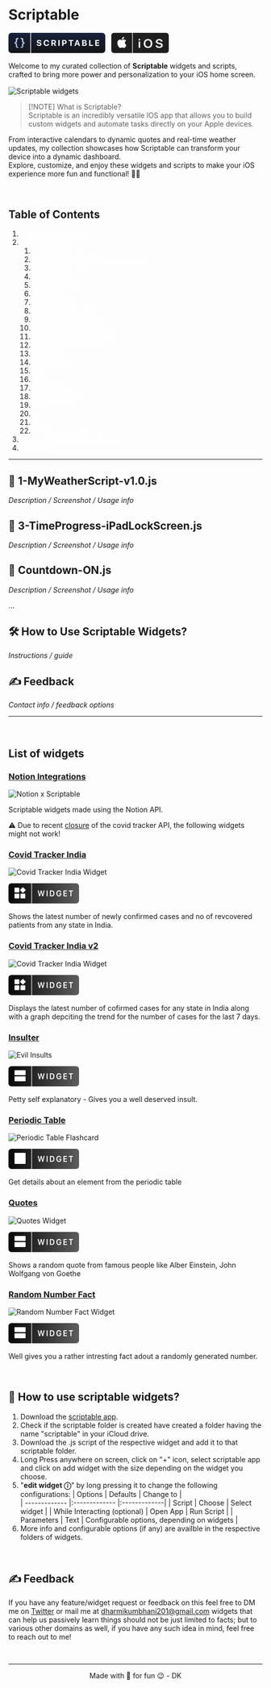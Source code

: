 # Scriptable
![Scriptable App](./src/badges/scriptableBadge.svg) &nbsp; ![iOS](./src/badges/iOS-badge.svg)

Welcome to my curated collection of **Scriptable** widgets and scripts, crafted to bring more power and personalization to your iOS home screen.

<img alt="Scriptable widgets" align="center" src="images/Main Mockup.png" />


> [!NOTE] What is Scriptable? <br>
> Scriptable is an incredibly versatile IOS app that allows you to build custom widgets and automate tasks directly on your Apple devices.

 From interactive calendars to dynamic quotes and real-time weather updates, my collection showcases how Scriptable can transform your device into a dynamic dashboard.\
Explore, customize, and enjoy these widgets and scripts to make your iOS experience more fun and functional! 🚀✨

<br/>

## Table of Contents
<ol>
  <li><a style="color: white;" href="#scriptable">Scriptable Overview</a></li>
  <li><a style="color: white;"href="#list-of-widgets">List of Widgets</a>
    <ol>
      <li><a style="color: white;"href="#1-myweatherscript-v10js">1-MyWeatherScript-v1.0.js</a></li>
      <li><a style="color: white;"href="#3-timeprogress-ipadlockscreenjs">3-TimeProgress-iPadLockScreen.js</a></li>
      <li><a style="color: white;"href="#countdown-onjs">Countdown-ON.js</a></li>
      <li><a style="color: white;"href="#countdownsjs">Countdowns.js</a></li>
      <li><a style="color: white;"href="#homewidgetjs">HomeWidget.js</a></li>
      <li><a style="color: white;"href="#howoldmijs">HowOldmi.js</a></li>
      <li><a style="color: white;"href="#myhabitkitwidgetjs">MyHabitKitWidget.js</a></li>
      <li><a style="color: white;"href="#myquotewidget-ofjs">MyQuoteWidget-OF.js</a></li>
      <li><a style="color: white;"href="#myquotewidget-onjs">MyQuoteWidget-ON.js</a></li>
      <li><a style="color: white;"href="#myunischedulewidget-ofjs">MyUniScheduleWidget-OF.js</a></li>
      <li><a style="color: white;"href="#myunischedulewidgetjs">MyUniScheduleWidget.js</a></li>
      <li><a style="color: white;"href="#myweatherwidgetjs">MyWeatherWidget.js</a></li>
      <li><a style="color: white;"href="#ourquotesjs">OurQuotes.js</a></li>
      <li><a style="color: white;"href="#qclocktwojs">QlockTwo.js</a></li>
      <li><a style="color: white;"href="#rjs">R.js</a></li>
      <li><a style="color: white;"href="#scriptdudejs">ScriptDude.js</a></li>
      <li><a style="color: white;"href="#stoicquotejs">StoicQuote.js</a></li>
      <li><a style="color: white;"href="#timeprogressjs">TimeProgress.js</a></li>
      <li><a style="color: white;"href="#trackprogressjs">TrackProgress.js</a></li>
      <li><a style="color: white;"href="#ts1js">ts1.js</a></li>
      <li><a style="color: white;"href="#ts2js">ts2.js</a></li>
      <li><a style="color: white;"href="#wearclraccohindujs">WearClrAccoHindu.js</a></li>
    </ol>
  </li>
  <li><a style="color: white;"href="#how-to-use-scriptable-widgets">How to Use Scriptable Widgets?</a></li>
  <li><a style="color: white;"href="#feedback">Feedback</a></li>
</ol>

---

<!-- Example section anchors for each script -->
## 📜 1-MyWeatherScript-v1.0.js <a name="1-myweatherscript-v10js"></a>
_Description / Screenshot / Usage info_

## 📜 3-TimeProgress-iPadLockScreen.js <a name="3-timeprogress-ipadlockscreenjs"></a>
_Description / Screenshot / Usage info_

## 📜 Countdown-ON.js <a name="countdown-onjs"></a>
_Description / Screenshot / Usage info_

...

## 🛠️ How to Use Scriptable Widgets? <a name="how-to-use-scriptable-widgets"></a>
_Instructions / guide_

## ✍️ Feedback <a name="feedback"></a>
_Contact info / feedback options_

---

<!-- - [Scriptable scripts](#scriptable-scripts)
  - [Table of Contents](#table-of-contents)
  - [❏ List of widgets](#-list-of-widgets)
    - [Notion Integrations](#notion-integrations)
    - [Covid Tracker India](#covid-tracker-india)
    - [Covid Tracker India v2](#covid-tracker-india-v2)
    - [Insulter](#insulter)
    - [Periodic Table](#periodic-table)
    - [Quotes](#quotes)
    - [Random Number Fact](#random-number-fact)
  - [📖 How to use scriptable widgets?](#-how-to-use-scriptable-widgets)
  - [✍️ Feedback](#️-feedback)
 -->
<br/>

## List of widgets
### [Notion Integrations](https://github.com/dharmikumbhani/scriptable/tree/main/Notion%20Integrations)
![Notion x Scriptable](images/notionIntegrations/NotionxScriptable.png) 


<!-- ![iOS widget](./src/badges/large-widget-badge.svg) -->
Scriptable widgets made using the Notion API.

⚠️ Due to recent [closure](https://blog.covid19india.org/2021/08/07/end/) of the covid tracker API, the following widgets might not work!
### [Covid Tracker India](https://github.com/dharmikumbhani/scriptable/tree/main/Covid%20Tracker%20-%20India)
![Covid Tracker India Widget](./src/covidTrackerIndia/Covid-tracker-display-image.png) 


![iOS widget](./src/badges/small-widget-badge.svg)

Shows the latest number of newly confirmed cases and no of revcovered patients from any state in India.

### [Covid Tracker India v2](https://github.com/dharmikumbhani/scriptable/tree/main/Covid%20Tracker%20v2%20-%20India)
![Covid Tracker India Widget](./src/covidTrackerIndiaV2/CovidTrackerIndia-V2-display.png)

![iOS widget](./src/badges/small-widget-badge.svg)

Displays the latest number of cofirmed cases for any state in India along with a graph depciting the trend for the number of cases for the last 7 days.

### [Insulter](https://github.com/dharmikumbhani/scriptable/tree/main/Insulter)
![Evil Insults](./src/insulter/InsulterDisplay.png)

![iOS widget](./src/badges/medium-widget-badge.svg)

Petty self explanatory - Gives you a well deserved insult.

### [Periodic Table](https://github.com/dharmikumbhani/scriptable/tree/main/Periodic%20Table)
![Periodic Table Flashcard](./src/periodicTable/PeriodicTableDisplay.png)

![iOS widget](./src/badges/large-widget-badge.svg)

Get details about an element from the periodic table

### [Quotes](https://github.com/dharmikumbhani/scriptable/tree/main/Quotes)
![Quotes Widget](./src/quotes/QuotesDisplay.png) 

![iOS widget](./src/badges/medium-widget-badge.svg)

Shows a random quote from famous people like Alber Einstein, John Wolfgang von Goethe 

### [Random Number Fact](https://github.com/dharmikumbhani/scriptable/tree/main/Random%20Number%20Fact)
![Random Number Fact Widget](./src/RandomNumberFact/RandomNumberFactDisplay.png) 

![iOS widget](./src/badges/medium-widget-badge.svg)

Well gives you a rather intresting fact adout a randomly generated number.

<br/>

## 📖 How to use scriptable widgets?
1. Download the [scriptable app](https://apps.apple.com/in/app/scriptable/id1405459188).
2. Check if the scriptable folder is created  have created a folder having the name "scriptable" in your iCloud drive.
3. Download the .js script of the respective widget and add it to that scriptable folder.
4. Long Press anywhere on screen, click on "+" icon, select scriptable app and click on add widget with the size depending on the widget you choose.
5. "**edit widget ⓘ**" by long pressing it to change the following configurations:
    | Options        | Defaults |  Change to |      
    | ------------- |:------------- |:-------------|
    | Script     | Choose | Select widget |
    | While Interacting (optional)  | Open App | Run Script |
    | Parameters | Text | Configurable options, depending on widgets  |
6. More info and configurable options (if any) are availble in the respective folders of widgets.

<br/>

## ✍️ Feedback
If you have any feature/widget request or feedback on this feel free to DM me on [Twitter](https://twitter.com/DharmiKumbhani) or mail me at <dharmikumbhani201@gmail.com>
widgets that can help us passively learn things should not be just limited to facts; but to various other domains as well, if you have any such idea in mind, feel free to reach out to me! 

<br/>

---

<div align="center">
  Made with 💙 for fun 😉 - DK
</div>